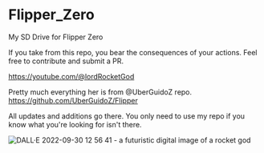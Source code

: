 # Flipper_Zero
My SD Drive for Flipper Zero

If you take from this repo, you bear the consequences of your actions.
Feel free to contribute and submit a PR.<br>

https://youtube.com/@lordRocketGod

Pretty much everything her is from @UberGuidoZ repo.
https://github.com/UberGuidoZ/Flipper

All updates and additions go there.
You only need to use my repo if you know what you're looking for isn't there.

![DALL·E 2022-09-30 12 56 41 - a futuristic digital image of a rocket god](https://user-images.githubusercontent.com/57732082/193347521-a7aaac86-a5ae-4e54-b08d-3b916d860cc0.png)

